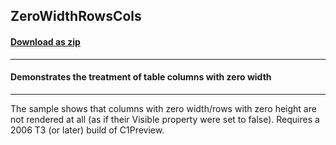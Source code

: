 ## ZeroWidthRowsCols
#### [Download as zip](https://minhaskamal.github.io/DownGit/#/home?url=https://github.com/GrapeCity/ComponentOne-WinForms-Samples/tree/master/NetFramework\Reports\C1Preview\CS\ZeroWidthRowsCols)
____
#### Demonstrates the treatment of table columns with zero width
____
The sample shows that columns with zero width/rows with zero height are not rendered at all (as if their Visible property were set to false). Requires a 2006 T3 (or later) build of C1Preview. 
